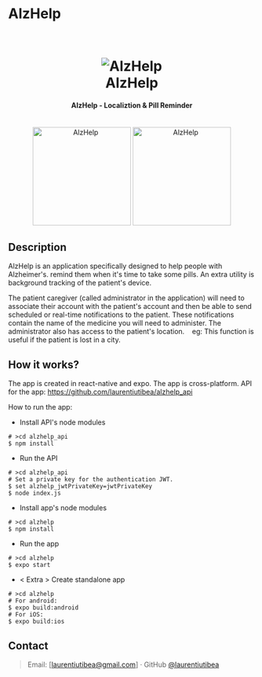 # AlzHelp

<h1 align="center">
  <br>
  <img src="https://i.ibb.co/LZVRb3z/logo.png" alt="AlzHelp">
  <br>
  AlzHelp
  <br>
</h1>

<h4 align="center">AlzHelp - Localiztion & Pill Reminder</h4>
<br>
<div align="center">
  <img src="https://i.ibb.co/M8dDS3q/50236730-2249243415335729-4926195100440068096-n.jpg" alt="AlzHelp" width=200>
  <img src="https://i.ibb.co/CB8kJ71/50456939-218728859073494-5509460794632306688-n.jpg" alt="AlzHelp" width=200>
</div>

## Description

  AlzHelp is an application specifically designed to help people with Alzheimer's. remind them when it's time to take some pills. An extra utility is background tracking of the patient's device.

  The patient caregiver (called administrator in the application) will need to associate their account with the patient's account and then be able to send scheduled or real-time notifications to the patient. These notifications contain the name of the medicine you will need to administer. The administrator also has access to the patient's location.
   eg: This function is useful if the patient is lost in a city.
  
## How it works?

  The app is created in react-native and expo. The app is cross-platform.
  API for the app: https://github.com/laurentiutibea/alzhelp_api
  
  How to run the app:
  * Install API's node modules
  ```
  # >cd alzhelp_api
  $ npm install
  ```
  * Run the API
  ```
  # >cd alzhelp_api
  # Set a private key for the authentication JWT.
  $ set alzhelp_jwtPrivateKey=jwtPrivateKey
  $ node index.js
  ```
  * Install app's node modules
   ```
  # >cd alzhelp
  $ npm install
  ```
  * Run the app
  ```
  # >cd alzhelp
  $ expo start
  ```
  * < Extra > Create standalone app
  ```
  # >cd alzhelp
  # For android:
  $ expo build:android
  # For iOS:
  $ expo build:ios
  ```
  
## Contact

> Email: [laurentiutibea@gmail.com] &middot;
> GitHub [@laurentiutibea](https://github.com/laurentiutibea)
